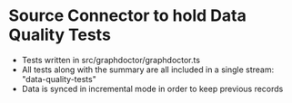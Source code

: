 # Source Connector to hold Data Quality Tests

* Tests written in src/graphdoctor/graphdoctor.ts
* All tests along with the summary are all included in a single stream: "data-quality-tests"
* Data is synced in incremental mode in order to keep previous records

